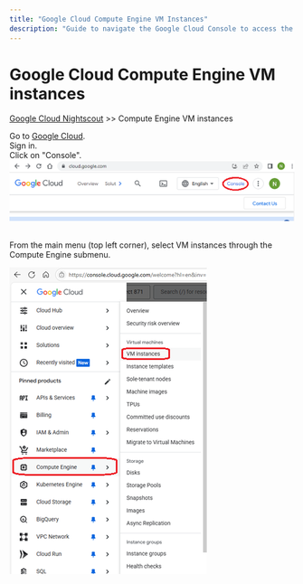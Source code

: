 ```yaml
---
title: "Google Cloud Compute Engine VM Instances"
description: "Guide to navigate the Google Cloud Console to access the Compute Engine VM instances page—so you can manage, stop, or view your Nightscout virtual machine."
---
```


# Google Cloud Compute Engine VM instances
[Google Cloud Nightscout](./GoogleCloud.md) >> Compute Engine VM instances  
  
Go to [Google Cloud](https://cloud.google.com/).  
Sign in.  
Click on "Console".  
![Console icon](./images/Console.png)  
<br/>  
  
From the main menu (top left corner), select VM instances through the Compute Engine submenu.  
  
![ComputeEngineVmInstances](./GCNS/images/ComputeEngineVmInstances.png)  
  
  

